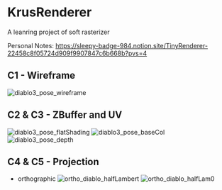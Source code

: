 # KrusRenderer
A leanring project of soft rasterizer

Personal Notes: https://sleepy-badge-984.notion.site/TinyRenderer-22458c8f05724d909f9907847c6b668b?pvs=4
## C1 - Wireframe
![diablo3_pose_wireframe](https://github.com/SelfishKrus/KrusRenderer/assets/79186991/b7333ab3-1947-47e5-9139-74475dbb1f98)
## C2 & C3 - ZBuffer and UV
![diablo3_pose_flatShading](https://github.com/SelfishKrus/KrusRenderer/assets/79186991/acaa6e0e-dffb-498a-a0e5-4ca1acb34356)
![diablo3_pose_baseCol](https://github.com/SelfishKrus/KrusRenderer/assets/79186991/950a96d3-ebfa-4a94-a874-e3d4a5443fcc)
![diablo3_pose_depth](https://github.com/SelfishKrus/KrusRenderer/assets/79186991/a62169b4-da51-4aaa-9534-47555717245f)
## C4 & C5 - Projection
- orthographic 
![ortho_diablo_halfLambert](https://github.com/SelfishKrus/KrusRenderer/assets/79186991/ef095732-7ae6-46b3-9f1f-e370e45768d3)
![ortho_diablo_halfLam0](https://github.com/SelfishKrus/KrusRenderer/assets/79186991/46c01af9-1049-418b-baf7-09e770093987)
